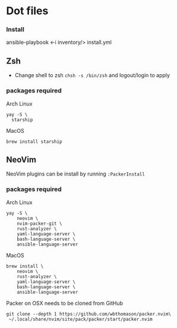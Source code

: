 # Dot files


### Install
ansible-playbook <-i inventory/<os>> install.yml

## Zsh
- Change shell to zsh `chsh -s /bin/zsh` and logout/login to apply

### packages required
Arch Linux
```
yay -S \
  starship
```

MacOS
```
brew install starship
```

## NeoVim
NeoVim plugins can be install by running `:PackerInstall`

### packages required
Arch Linux
```
yay -S \
    neovim \
    nvim-packer-git \
    rust-analyzer \
    yaml-language-server \
    bash-language-server \
    ansible-language-server
```

MacOS
```
brew install \
    neovim \
    rust-analyzer \
    yaml-language-server \
    bash-language-server \
    ansible-language-server
```
Packer on OSX needs to be cloned from GitHub
```
git clone --depth 1 https://github.com/wbthomason/packer.nvim\
 ~/.local/share/nvim/site/pack/packer/start/packer.nvim
```


